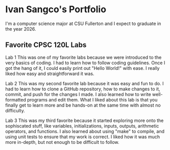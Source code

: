 # Ivan Sangco's Portfolio

I'm a computer science major at CSU Fullerton and I expect to graduate in the year 2026.

## Favorite CPSC 120L Labs
Lab 1
This was one of my favorite labs because we were introduced to the very basics of coding. I had to learn how to follow coding guidelines. Once I got the hang of it, I could easily print out "Hello World!" with ease. I really liked how easy and straightforward it was.

Lab 2
This was my second favorite lab because it was easy and fun to do. I had to learn how to clone a GitHub repository, how to make changes to it, commit, and push for the changes I made. I also learned how to write well-formatted programs and edit them. What I liked about this lab is that you finally get to learn more and be hands-on at the same time with almost no difficulty.

Lab 3
This was my third favorite because it started exploring more onto the sophiscated stuff, like variables, initializations, inputs, outputs, arithmetic operators, and functions. I also learned about using "make" to compile, and using unit tests to ensure that my work is correct. I liked how it was much more in-depth, but not enough to be difficult to follow.

